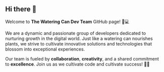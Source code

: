 ## Hi there 👋

Welcome to **The Watering Can Dev Team** GitHub page! 🌱💻

We are a dynamic and passionate group of developers dedicated to nurturing growth in the digital world. Just like a watering can nourishes plants, we strive to cultivate innovative solutions and technologies that blossom into exceptional experiences.

Our team is fueled by **collaboration**, **creativity**, and a shared commitment to **excellence**. Join us as we cultivate code and cultivate success! 🌟🚀

<!--

**Here are some ideas to get you started:**

🙋‍♀️ A short introduction - what is your organization all about?
🌈 Contribution guidelines - how can the community get involved?
👩‍💻 Useful resources - where can the community find your docs? Is there anything else the community should know?
🍿 Fun facts - what does your team eat for breakfast?
🧙 Remember, you can do mighty things with the power of [Markdown](https://docs.github.com/github/writing-on-github/getting-started-with-writing-and-formatting-on-github/basic-writing-and-formatting-syntax)
-->
